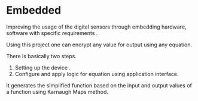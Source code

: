 # Embedded
Improving the usage of the digital sensors through embedding hardware, software with specific requirements .

Using this project one can encrypt any value for output using any equation.

There is basically two steps.
  1. Setting up the device .
  2. Configure and apply logic for equation using application interface.
  
 It generates the simplified function based on the input and output values of a function using Karnaugh Maps method.
